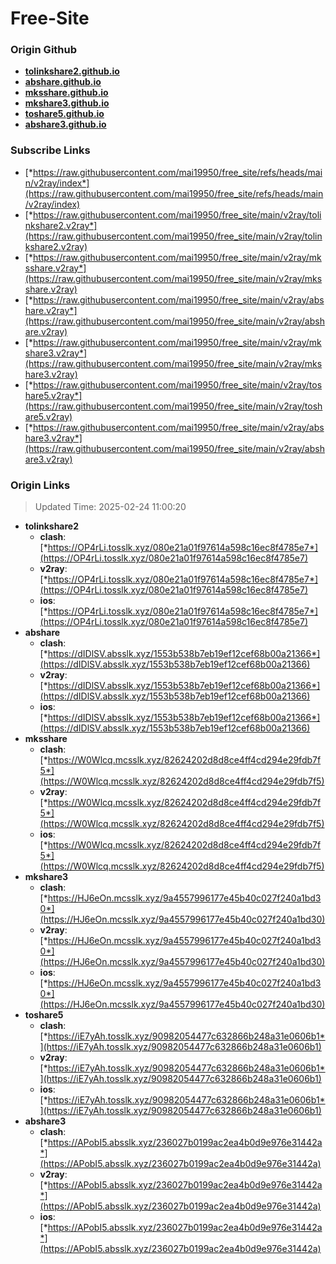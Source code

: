 # Free-Site

### Origin Github

- [**tolinkshare2.github.io**](https://github.com/tolinkshare2/tolinkshare2.github.io)
- [**abshare.github.io**](https://github.com/abshare/abshare.github.io)
- [**mksshare.github.io**](https://github.com/mksshare/mksshare.github.io)
- [**mkshare3.github.io**](https://github.com/mkshare3/mkshare3.github.io)
- [**toshare5.github.io**](https://github.com/toshare5/toshare5.github.io)
- [**abshare3.github.io**](https://github.com/abshare3/abshare3.github.io)

### Subscribe Links

- [*https://raw.githubusercontent.com/mai19950/free_site/refs/heads/main/v2ray/index*](https://raw.githubusercontent.com/mai19950/free_site/refs/heads/main/v2ray/index)
- [*https://raw.githubusercontent.com/mai19950/free_site/main/v2ray/tolinkshare2.v2ray*](https://raw.githubusercontent.com/mai19950/free_site/main/v2ray/tolinkshare2.v2ray)
- [*https://raw.githubusercontent.com/mai19950/free_site/main/v2ray/mksshare.v2ray*](https://raw.githubusercontent.com/mai19950/free_site/main/v2ray/mksshare.v2ray)
- [*https://raw.githubusercontent.com/mai19950/free_site/main/v2ray/abshare.v2ray*](https://raw.githubusercontent.com/mai19950/free_site/main/v2ray/abshare.v2ray)
- [*https://raw.githubusercontent.com/mai19950/free_site/main/v2ray/mkshare3.v2ray*](https://raw.githubusercontent.com/mai19950/free_site/main/v2ray/mkshare3.v2ray)
- [*https://raw.githubusercontent.com/mai19950/free_site/main/v2ray/toshare5.v2ray*](https://raw.githubusercontent.com/mai19950/free_site/main/v2ray/toshare5.v2ray)
- [*https://raw.githubusercontent.com/mai19950/free_site/main/v2ray/abshare3.v2ray*](https://raw.githubusercontent.com/mai19950/free_site/main/v2ray/abshare3.v2ray)

### Origin Links

> Updated Time: 2025-02-24 11:00:20

- **tolinkshare2**
  - **clash**: [*https://OP4rLi.tosslk.xyz/080e21a01f97614a598c16ec8f4785e7*](https://OP4rLi.tosslk.xyz/080e21a01f97614a598c16ec8f4785e7)
  - **v2ray**: [*https://OP4rLi.tosslk.xyz/080e21a01f97614a598c16ec8f4785e7*](https://OP4rLi.tosslk.xyz/080e21a01f97614a598c16ec8f4785e7)
  - **ios**: [*https://OP4rLi.tosslk.xyz/080e21a01f97614a598c16ec8f4785e7*](https://OP4rLi.tosslk.xyz/080e21a01f97614a598c16ec8f4785e7)
- **abshare**
  - **clash**: [*https://dIDlSV.absslk.xyz/1553b538b7eb19ef12cef68b00a21366*](https://dIDlSV.absslk.xyz/1553b538b7eb19ef12cef68b00a21366)
  - **v2ray**: [*https://dIDlSV.absslk.xyz/1553b538b7eb19ef12cef68b00a21366*](https://dIDlSV.absslk.xyz/1553b538b7eb19ef12cef68b00a21366)
  - **ios**: [*https://dIDlSV.absslk.xyz/1553b538b7eb19ef12cef68b00a21366*](https://dIDlSV.absslk.xyz/1553b538b7eb19ef12cef68b00a21366)
- **mksshare**
  - **clash**: [*https://W0Wlcq.mcsslk.xyz/82624202d8d8ce4ff4cd294e29fdb7f5*](https://W0Wlcq.mcsslk.xyz/82624202d8d8ce4ff4cd294e29fdb7f5)
  - **v2ray**: [*https://W0Wlcq.mcsslk.xyz/82624202d8d8ce4ff4cd294e29fdb7f5*](https://W0Wlcq.mcsslk.xyz/82624202d8d8ce4ff4cd294e29fdb7f5)
  - **ios**: [*https://W0Wlcq.mcsslk.xyz/82624202d8d8ce4ff4cd294e29fdb7f5*](https://W0Wlcq.mcsslk.xyz/82624202d8d8ce4ff4cd294e29fdb7f5)
- **mkshare3**
  - **clash**: [*https://HJ6eOn.mcsslk.xyz/9a4557996177e45b40c027f240a1bd30*](https://HJ6eOn.mcsslk.xyz/9a4557996177e45b40c027f240a1bd30)
  - **v2ray**: [*https://HJ6eOn.mcsslk.xyz/9a4557996177e45b40c027f240a1bd30*](https://HJ6eOn.mcsslk.xyz/9a4557996177e45b40c027f240a1bd30)
  - **ios**: [*https://HJ6eOn.mcsslk.xyz/9a4557996177e45b40c027f240a1bd30*](https://HJ6eOn.mcsslk.xyz/9a4557996177e45b40c027f240a1bd30)
- **toshare5**
  - **clash**: [*https://iE7yAh.tosslk.xyz/90982054477c632866b248a31e0606b1*](https://iE7yAh.tosslk.xyz/90982054477c632866b248a31e0606b1)
  - **v2ray**: [*https://iE7yAh.tosslk.xyz/90982054477c632866b248a31e0606b1*](https://iE7yAh.tosslk.xyz/90982054477c632866b248a31e0606b1)
  - **ios**: [*https://iE7yAh.tosslk.xyz/90982054477c632866b248a31e0606b1*](https://iE7yAh.tosslk.xyz/90982054477c632866b248a31e0606b1)
- **abshare3**
  - **clash**: [*https://APobI5.absslk.xyz/236027b0199ac2ea4b0d9e976e31442a*](https://APobI5.absslk.xyz/236027b0199ac2ea4b0d9e976e31442a)
  - **v2ray**: [*https://APobI5.absslk.xyz/236027b0199ac2ea4b0d9e976e31442a*](https://APobI5.absslk.xyz/236027b0199ac2ea4b0d9e976e31442a)
  - **ios**: [*https://APobI5.absslk.xyz/236027b0199ac2ea4b0d9e976e31442a*](https://APobI5.absslk.xyz/236027b0199ac2ea4b0d9e976e31442a)
